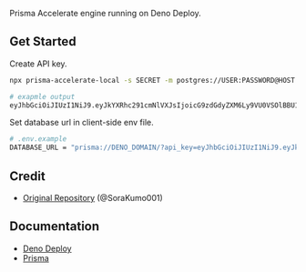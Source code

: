 Prisma Accelerate engine running on Deno Deploy.

## Get Started

Create API key.
```bash
npx prisma-accelerate-local -s SECRET -m postgres://USER:PASSWORD@HOST:PORT/DBNAME?schema=public

# exapmle output
eyJhbGciOiJIUzI1NiJ9.eyJkYXRhc291cmNlVXJsIjoicG9zdGdyZXM6Ly9VU0VSOlBBU1NXT1JEQEhPU1Q6UE9SVC9EQk5BTUU_c2NoZW1hPXB1YmxpYyIsImlhdCI6MTcwNjYzMDQzNCwiaXNzIjoicHJpc21hLWFjY2VsZXJhdGUifQ.6o1FPOs-YVNRIWbkY3K1vvTvFupXn25qlkDGJnXUEWo
```

Set database url in client-side env file.
```bash
# .env.example
DATABASE_URL = "prisma://DENO_DOMAIN/?api_key=eyJhbGciOiJIUzI1NiJ9.eyJkYXRhc291cmNlVXJsIjoicG9zdGdyZXM6Ly9VU0VSOlBBU1NXT1JEQEhPU1Q6UE9SVC9EQk5BTUU_c2NoZW1hPXB1YmxpYyIsImlhdCI6MTcwNjYzMDQzNCwiaXNzIjoicHJpc21hLWFjY2VsZXJhdGUifQ.6o1FPOs-YVNRIWbkY3K1vvTvFupXn25qlkDGJnXUEWo"
```

## Credit
 - [Original Repository](https://github.com/SoraKumo001/prisma-accelerate-deno) (@SoraKumo001)

## Documentation
 - [Deno Deploy](https://docs.deno.com/deploy/manual)
 - [Prisma](https://www.prisma.io/docs)